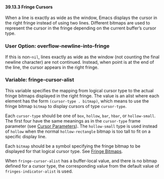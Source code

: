 

#### 39.13.3 Fringe Cursors

When a line is exactly as wide as the window, Emacs displays the cursor in the right fringe instead of using two lines. Different bitmaps are used to represent the cursor in the fringe depending on the current buffer’s cursor type.

### User Option: **overflow-newline-into-fringe**

If this is non-`nil`, lines exactly as wide as the window (not counting the final newline character) are not continued. Instead, when point is at the end of the line, the cursor appears in the right fringe.

### Variable: **fringe-cursor-alist**

This variable specifies the mapping from logical cursor type to the actual fringe bitmaps displayed in the right fringe. The value is an alist where each element has the form `(cursor-type . bitmap)`, which means to use the fringe bitmap `bitmap` to display cursors of type `cursor-type`.

Each `cursor-type` should be one of `box`, `hollow`, `bar`, `hbar`, or `hollow-small`. The first four have the same meanings as in the `cursor-type` frame parameter (see [Cursor Parameters](Cursor-Parameters.html)). The `hollow-small` type is used instead of `hollow` when the normal `hollow-rectangle` bitmap is too tall to fit on a specific display line.

Each `bitmap` should be a symbol specifying the fringe bitmap to be displayed for that logical cursor type. See [Fringe Bitmaps](Fringe-Bitmaps.html).

When `fringe-cursor-alist` has a buffer-local value, and there is no bitmap defined for a cursor type, the corresponding value from the default value of `fringes-indicator-alist` is used.
